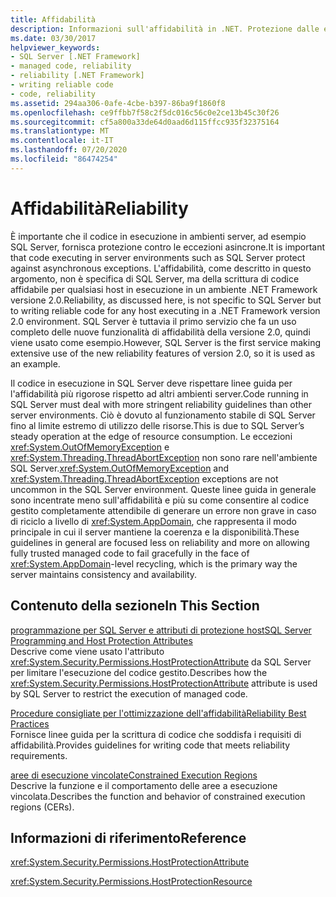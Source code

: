 ```yaml
---
title: Affidabilità
description: Informazioni sull'affidabilità in .NET. Protezione dalle eccezioni asincrone negli host che eseguono in .NET, ad esempio SQL Server.
ms.date: 03/30/2017
helpviewer_keywords:
- SQL Server [.NET Framework]
- managed code, reliability
- reliability [.NET Framework]
- writing reliable code
- code, reliability
ms.assetid: 294aa306-0afe-4cbe-b397-86ba9f1860f8
ms.openlocfilehash: ce9ffbb7f58c2f5dc016c56c0e2ce13b45c30f26
ms.sourcegitcommit: cf5a800a33de64d0aad6d115ffcc935f32375164
ms.translationtype: MT
ms.contentlocale: it-IT
ms.lasthandoff: 07/20/2020
ms.locfileid: "86474254"
---
```

# <a name="reliability"></a><span data-ttu-id="2eb26-104">Affidabilità</span><span class="sxs-lookup"><span data-stu-id="2eb26-104">Reliability</span></span>
<span data-ttu-id="2eb26-105">È importante che il codice in esecuzione in ambienti server, ad esempio SQL Server, fornisca protezione contro le eccezioni asincrone.</span><span class="sxs-lookup"><span data-stu-id="2eb26-105">It is important that code executing in server environments such as SQL Server protect against asynchronous exceptions.</span></span> <span data-ttu-id="2eb26-106">L'affidabilità, come descritto in questo argomento, non è specifica di SQL Server, ma della scrittura di codice affidabile per qualsiasi host in esecuzione in un ambiente .NET Framework versione 2.0.</span><span class="sxs-lookup"><span data-stu-id="2eb26-106">Reliability, as discussed here, is not specific to SQL Server but to writing reliable code for any host executing in a .NET Framework version 2.0 environment.</span></span> <span data-ttu-id="2eb26-107">SQL Server è tuttavia il primo servizio che fa un uso completo delle nuove funzionalità di affidabilità della versione 2.0, quindi viene usato come esempio.</span><span class="sxs-lookup"><span data-stu-id="2eb26-107">However, SQL Server is the first service making extensive use of the new reliability features of version 2.0, so it is used as an example.</span></span>  
  
 <span data-ttu-id="2eb26-108">Il codice in esecuzione in SQL Server deve rispettare linee guida per l'affidabilità più rigorose rispetto ad altri ambienti server.</span><span class="sxs-lookup"><span data-stu-id="2eb26-108">Code running in SQL Server must deal with more stringent reliability guidelines than other server environments.</span></span> <span data-ttu-id="2eb26-109">Ciò è dovuto al funzionamento stabile di SQL Server fino al limite estremo di utilizzo delle risorse.</span><span class="sxs-lookup"><span data-stu-id="2eb26-109">This is due to SQL Server’s steady operation at the edge of resource consumption.</span></span>  <span data-ttu-id="2eb26-110">Le eccezioni <xref:System.OutOfMemoryException> e <xref:System.Threading.ThreadAbortException> non sono rare nell'ambiente SQL Server.</span><span class="sxs-lookup"><span data-stu-id="2eb26-110"><xref:System.OutOfMemoryException> and <xref:System.Threading.ThreadAbortException> exceptions are not uncommon in the SQL Server environment.</span></span> <span data-ttu-id="2eb26-111">Queste linee guida in generale sono incentrate meno sull'affidabilità e più su come consentire al codice gestito completamente attendibile di generare un errore non grave in caso di riciclo a livello di <xref:System.AppDomain>, che rappresenta il modo principale in cui il server mantiene la coerenza e la disponibilità.</span><span class="sxs-lookup"><span data-stu-id="2eb26-111">These guidelines in general are focused less on reliability and more on allowing fully trusted managed code to fail gracefully in the face of <xref:System.AppDomain>-level recycling, which is the primary way the server maintains consistency and availability.</span></span>  
  
## <a name="in-this-section"></a><span data-ttu-id="2eb26-112">Contenuto della sezione</span><span class="sxs-lookup"><span data-stu-id="2eb26-112">In This Section</span></span>  
 [<span data-ttu-id="2eb26-113">programmazione per SQL Server e attributi di protezione host</span><span class="sxs-lookup"><span data-stu-id="2eb26-113">SQL Server Programming and Host Protection Attributes</span></span>](sql-server-programming-and-host-protection-attributes.md)  
 <span data-ttu-id="2eb26-114">Descrive come viene usato l'attributo <xref:System.Security.Permissions.HostProtectionAttribute> da SQL Server per limitare l'esecuzione del codice gestito.</span><span class="sxs-lookup"><span data-stu-id="2eb26-114">Describes how the <xref:System.Security.Permissions.HostProtectionAttribute> attribute is used by SQL Server to restrict the execution of managed code.</span></span>  
  
 [<span data-ttu-id="2eb26-115">Procedure consigliate per l'ottimizzazione dell'affidabilità</span><span class="sxs-lookup"><span data-stu-id="2eb26-115">Reliability Best Practices</span></span>](reliability-best-practices.md)  
 <span data-ttu-id="2eb26-116">Fornisce linee guida per la scrittura di codice che soddisfa i requisiti di affidabilità.</span><span class="sxs-lookup"><span data-stu-id="2eb26-116">Provides guidelines for writing code that meets reliability requirements.</span></span>  
  
 [<span data-ttu-id="2eb26-117">aree di esecuzione vincolate</span><span class="sxs-lookup"><span data-stu-id="2eb26-117">Constrained Execution Regions</span></span>](constrained-execution-regions.md)  
 <span data-ttu-id="2eb26-118">Descrive la funzione e il comportamento delle aree a esecuzione vincolata.</span><span class="sxs-lookup"><span data-stu-id="2eb26-118">Describes the function and behavior of constrained execution regions (CERs).</span></span>  
  
## <a name="reference"></a><span data-ttu-id="2eb26-119">Informazioni di riferimento</span><span class="sxs-lookup"><span data-stu-id="2eb26-119">Reference</span></span>  
 <xref:System.Security.Permissions.HostProtectionAttribute>  
  
 <xref:System.Security.Permissions.HostProtectionResource>
